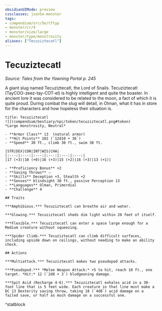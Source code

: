 ```yaml
---
obsidianUIMode: preview
cssclasses: json5e-monster
tags:
- compendium/src/5e/tftyp
- monster/cr/4
- monster/size/large
- monster/type/monstrosity
aliases: ["Tecuziztecatl"]
---
```

# Tecuziztecatl
*Source: Tales from the Yawning Portal p. 245*  

A giant slug named Tecuziztecatl, the Lord of Snails. Tecuziztecatl (TayCOO-zeez-tay-COT-el) is highly intelligent and quite the boaster. In ancient lore it was considered to be related to the moon, a fact of which it is quite proud. During combat the slug will detail, in Olman, what it has in store for the characters and how hopeless their situation is.

```ad-statblock
title: Tecuziztecatl
![](compendium/bestiary/npc/token/tecuziztecatl.png#token)
*Large monstrosity, Neutral*

- **Armor Class** 13  (natural armor)
- **Hit Points** 102 (`12d10 + 36`)
- **Speed** 30 ft., climb 30 ft., swim 30 ft.

|STR|DEX|CON|INT|WIS|CHA|
|:---:|:---:|:---:|:---:|:---:|:---:|
|17 (+3)|10 (+0)|16 (+3)|15 (+2)|16 (+3)|13 (+1)|

- **Proficiency Bonus** +2
- **Saving Throws** ⏤
- **Skills** Deception +3, Stealth +2
- **Senses** blindsight 30 ft., passive Perception 13
- **Languages** Olman, Primordial
- **Challenge** 4

## Traits

***Amphibious.*** Tecuziztecatl can breathe air and water.

***Glowing.*** Tecuziztecatl sheds dim light within 20 feet of itself.

***Flexible.*** Tecuziztecatl can enter a space large enough for a Medium creature without squeezing.

***Spider Climb.*** Tecuziztecatl can climb difficult surfaces, including upside down on ceilings, without needing to make an ability check.

## Actions

***Multiattack.*** Tecuziztecatl makes two pseudopod attacks.

***Pseudopod.*** *Melee Weapon Attack:* +5 to hit, reach 10 ft., one target. *Hit:* 12 (`2d8 + 3`) bludgeoning damage.

***Spit Acid (Recharge 4-6).*** Tecuziztecatl exhales acid in a 30-foot line that is 5 feet wide. Each creature in that line must make a DC 13 Dexterity saving throw, taking 18 (`4d8`) acid damage on a failed save, or half as much damage on a successful one.
```
^statblock